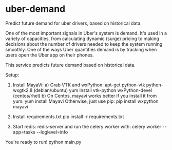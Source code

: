 uber-demand
===========

Predict future demand for uber drivers, based on historical data.

One of the most important signals in Uber's system is demand. It's used in
a variety of capacities, from calculating dynamic (surge) pricing to making
decisions about the number of drivers needed to keep the system running
smoothly. One of the ways Uber quantifies demand is by tracking when users
open the Uber app on their phones.

This service predicts future demand based on historical data.

Setup:
1) Install MayaVi:
    a) Grab VTK and wxPython:
        apt-get python-vtk python-wxgtk2.8 (debian/ubuntu)
        yum install vtk-python wxPython-devel (centos/rhel)
    b) On Centos, mayavi works better if you install it from yum:
        yum install Mayavi
       Otherwise, just use pip:
        pip install wxpython mayavi

2) Install requirements.txt
        pip install -r requirements.txt

3) Start redis:
        redis-server
    and run the celery worker with:
        celery worker --app=tasks --loglevel=info

You're ready to run!
        python main.py
